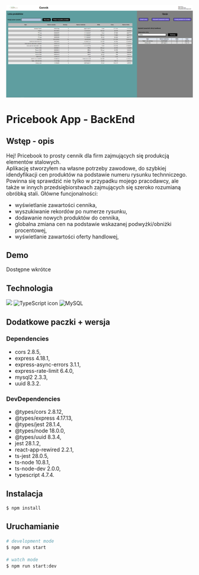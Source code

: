 <div position="center">

<img src="./public/assets/images/pricebook_readme.png">

</div>

# Pricebook App - BackEnd

## Wstęp - opis

Hej! Pricebook to prosty cennik dla firm zajmujących się produkcją elementów stalowych.<br> Aplikację stworzyłem na własne potrzeby zawodowe, do szybkiej idendyfikacji cen produktów na podstawie numeru rysunku technniczego.
<br>Powinna się sprawdzić nie tylko w przypadku mojego pracodawcy, ale także w innych przedsiębiorstwach zajmujących się szeroko rozumianą obróbką stali.
Główne funcjonalności:
- wyświetlanie zawartości cennika,
- wyszukiwanie rekordów po numerze rysunku,
- dodawanie nowych produktów do cennika,
- globalna zmiana cen na podstawie wskazanej podwyżki/obniżki procentowej,
- wyświetlanie zawartości oferty handlowej,


## Demo

Dostępne wkrótce

[comment]: <> ([![IMAGE ALT TEXT HERE]&#40;https://raw.githubusercontent.com/RadekJ87/OfferGenerator/main/public/assets/images/readme_img.PNG&#41;]&#40;https://youtu.be/yL0xIbkTV5w&#41;)

## Technologia

<div display="flex" flex-direction="row" align-items="center">
 <img src="https://user-images.githubusercontent.com/25181517/183859966-a3462d8d-1bc7-4880-b353-e2cbed900ed6.png" width="35" data-canonical-src="https://www.lightgalleryjs.com/images/logos/javascript.svg" style="max-width: 100%;">
<img src="https://static.npmjs.com/255a118f56f5346b97e56325a1217a16.svg" width="35px" title="TypeScript icon" alt="TypeScript icon">
<img width="35px" src="https://user-images.githubusercontent.com/25181517/183896128-ec99105a-ec1a-4d85-b08b-1aa1620b2046.png" alt="MySQL" title="MySQL" style="max-width: 100%;">
</div>


## Dodatkowe paczki + wersja
### Dependencies
- cors 2.8.5,
- express 4.18.1,
- express-async-errors 3.1.1,
- express-rate-limit 6.4.0,
- mysql2 2.3.3,
- uuid 8.3.2.

### DevDependencies

- @types/cors 2.8.12,
- @types/express 4.17.13,
- @types/jest 28.1.4,
- @types/node 18.0.0,
- @types/uuid 8.3.4,
- jest 28.1.2,
- react-app-rewired 2.2.1,
- ts-jest 28.0.5,
- ts-node 10.8.1,
- ts-node-dev 2.0.0,
- typescript 4.7.4.

## Instalacja

```bash
$ npm install
```


## Uruchamianie


```bash
# development mode
$ npm run start

# watch mode
$ npm run start:dev
```
